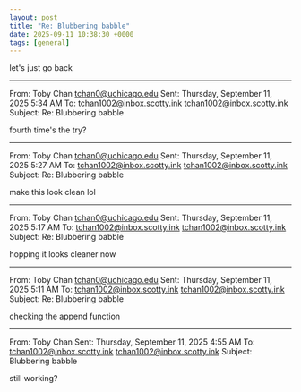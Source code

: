 ```yaml
---
layout: post
title: "Re: Blubbering babble"
date: 2025-09-11 10:38:30 +0000
tags: [general]
---
```


let's just go back
________________________________
From: Toby Chan <tchan0@uchicago.edu>
Sent: Thursday, September 11, 2025 5:34 AM
To: tchan1002@inbox.scotty.ink <tchan1002@inbox.scotty.ink>
Subject: Re: Blubbering babble

fourth time's the try?
________________________________
From: Toby Chan <tchan0@uchicago.edu>
Sent: Thursday, September 11, 2025 5:27 AM
To: tchan1002@inbox.scotty.ink <tchan1002@inbox.scotty.ink>
Subject: Re: Blubbering babble

make this look clean lol
________________________________
From: Toby Chan <tchan0@uchicago.edu>
Sent: Thursday, September 11, 2025 5:17 AM
To: tchan1002@inbox.scotty.ink <tchan1002@inbox.scotty.ink>
Subject: Re: Blubbering babble

hopping it looks cleaner now
________________________________
From: Toby Chan <tchan0@uchicago.edu>
Sent: Thursday, September 11, 2025 5:11 AM
To: tchan1002@inbox.scotty.ink <tchan1002@inbox.scotty.ink>
Subject: Re: Blubbering babble

checking the append function
________________________________
From: Toby Chan
Sent: Thursday, September 11, 2025 4:55 AM
To: tchan1002@inbox.scotty.ink <tchan1002@inbox.scotty.ink>
Subject: Blubbering babble

still working?
